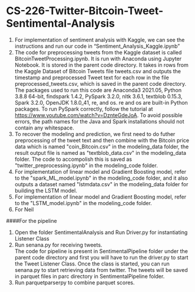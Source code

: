 # CS-226-Twitter-Bitcoin-Tweet-Sentimental-Analysis
1. For implementation of sentiment analysis with Kaggle, we can see the instructions and run our code in “Sentiment_Analysis_Kaggle.ipynb” 
2. The code for preprocessing tweets from the Kaggle dataset is called BitcoinTweetProcessing.ipynb. It is run with Anaconda using Jupyter
Notebook. It is stored in the parent code directory. It takes in rows from the Kaggle Dataset of Bitcoin Tweets file tweets.csv and outputs the 
timestamp and preprocessed Tweet text for each row in the file preprocessed_tweets.csv, which is saved in the parent code directory. The
packages used to run this code are Anaconda3 2021.05, Python 3.8.8 64-bit, findspark 1.4.2, PySpark 3.2.0, nltk 3.6.1, textblob 0.15.3, Spark
3.2.0, OpenJDK 1.8.0_41, re, and os. re and os are built-in Python packages. To run PySpark correctly, follow the tutorial at
https://www.youtube.com/watch?v=DznteGdeJoA. To avoid possible errors, the path names for the Java and Spark installations should not
contain any whitespace.
3. To recover the modeling and prediction, we first need to do futher preprocessing of the tweet text and then combine with the Bitcoin price data which is named "coin_Bitcoin.csv" in the modeling_data folder, the result output file is named as "textblob_data.csv" in the modeling_data folder. The code to accompolish this is saved as "twitter_preprocessing.ipynb" in the modeling_code folder.
4. For implementation of linear model and Gradient Boosting model, refer to the "spark_ML_model.ipynb" in the modeling_code folder, and it also outputs a dataset named "lstmdata.csv" in the modeling_data folder for building the LSTM model.
5. For implementation of linear model and Gradient Boosting model, refer to the "LSTM_model.ipynb" in the modeling_code folder.
6. For Neil










####For the pipeline 

1. Open the folder SentimentalAnalysis and Run Driver.py for instantiating Listener Class 
2. Run senana.py for receiving tweets.  
The code for pipeline is present in SentimentalPipeline folder under the parent code directory and 
first you will have to run the driver.py to start the Tweet Listener Class. Once the class is started,
you can run senana.py to start retrieving data from twitter. The tweets will be saved in parquet files in parc directory in SentimentalPipeline folder. 
3. Run parquetparserpy to combine parquet scores.
